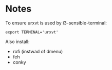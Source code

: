 # Notes

To ensure urxvt is used by i3-sensible-terminal:
```
export TERMINAL='urxvt'
```

Also install:
* rofi (instwad of dmenu)
* feh
* conky

